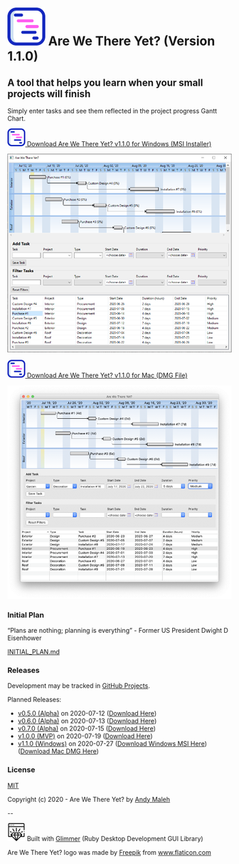 # <img src="https://raw.githubusercontent.com/AndyObtiva/are-we-there-yet/master/are-we-there-yet-logo.svg" height=85 /> Are We There Yet? (Version 1.1.0)
## A tool that helps you learn when your small projects will finish

Simply enter tasks and see them reflected in the project progress Gantt Chart.

[<img src="https://raw.githubusercontent.com/AndyObtiva/are-we-there-yet/master/are-we-there-yet-logo.svg" height=40 /> Download Are We There Yet? v1.1.0 for Windows (MSI Installer)](https://www.dropbox.com/s/phdpmr4bti43xq0/Are%20We%20There%20Yet-1.1.0.msi?dl=1)

[![Are We There Yet Screenshot Windows](are-we-there-yet-screenshot-windows.png)](https://www.dropbox.com/s/phdpmr4bti43xq0/Are%20We%20There%20Yet-1.1.0.msi?dl=1)

[<img src="https://raw.githubusercontent.com/AndyObtiva/are-we-there-yet/master/are-we-there-yet-logo.svg" height=40 /> Download Are We There Yet? v1.1.0 for Mac (DMG File)](https://www.dropbox.com/s/a02iwtwx62jvhpx/Are%20We%20There%20Yet-1.1.0.dmg?dl=1)

[![Are We There Yet Screenshot](are-we-there-yet-screenshot.png)](https://www.dropbox.com/s/a02iwtwx62jvhpx/Are%20We%20There%20Yet-1.1.0.dmg?dl=1)

### Initial Plan

“Plans are nothing; planning is everything” - Former US President Dwight D Eisenhower

[INITIAL_PLAN.md](INITIAL_PLAN.md)

### Releases

Development may be tracked in [GitHub Projects](https://github.com/AndyObtiva/are-we-there-yet/projects/1).

Planned Releases:
- [v0.5.0 (Alpha)](https://github.com/AndyObtiva/are-we-there-yet/projects/1?card_filter_query=milestone%3A%22v0.5.0+%28Alpha%29%22) on 2020-07-12 ([Download Here](https://www.dropbox.com/s/g8m3dg5xrcpfzs6/Are%20We%20There%20Yet-0.5.0.dmg?dl=1))
- [v0.6.0 (Alpha)](https://github.com/AndyObtiva/are-we-there-yet/projects/1?card_filter_query=milestone%3A%22v0.6.0+%28Alpha%29%22) on 2020-07-13 ([Download Here](https://www.dropbox.com/s/8wl8fhtz5sma3jk/Are%20We%20There%20Yet-0.6.0.dmg?dl=1))
- [v0.7.0 (Alpha)](https://github.com/AndyObtiva/are-we-there-yet/projects/1?card_filter_query=milestone%3A%22v0.7.0+%28Alpha%29%22) on 2020-07-15 ([Download Here](https://www.dropbox.com/s/a8pl4a7c6d8prkq/Are%20We%20There%20Yet-0.7.0.dmg?dl=1))
- [v1.0.0 (MVP)](https://github.com/AndyObtiva/are-we-there-yet/projects/1?card_filter_query=milestone%3A%22v1.0.0+%28MVP%29%22) on 2020-07-19 ([Download Here](https://www.dropbox.com/s/p6txqnpwc3trh8f/Are%20We%20There%20Yet-1.0.0.dmg?dl=1))
- [v1.1.0 (Windows)](https://github.com/AndyObtiva/are-we-there-yet/projects/1?card_filter_query=milestone%3A%22v1.1.0+%28Windows%29%22) on 2020-07-27 ([Download Windows MSI Here](https://www.dropbox.com/s/phdpmr4bti43xq0/Are%20We%20There%20Yet-1.1.0.msi?dl=1)) ([Download Mac DMG Here](https://www.dropbox.com/s/a02iwtwx62jvhpx/Are%20We%20There%20Yet-1.1.0.dmg?dl=1))

### License

[MIT](LICENSE.txt)

Copyright (c) 2020 - Are We There Yet? by [Andy Maleh](https://github.com/AndyObtiva)

--

[<img src="https://raw.githubusercontent.com/AndyObtiva/glimmer/master/images/glimmer-logo-hi-res.png" height=40 />](https://github.com/AndyObtiva/glimmer) Built with [Glimmer](https://github.com/AndyObtiva/glimmer) (Ruby Desktop Development GUI Library)

Are We There Yet? logo was made by <a href="https://www.flaticon.com/authors/freepik" title="Freepik">Freepik</a> from <a href="https://www.flaticon.com/" title="Flaticon"> www.flaticon.com</a>
